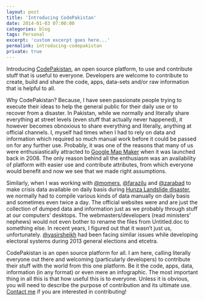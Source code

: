 ```yaml
---
layout: post
title: 'Introducing CodePakistan'
date: 2014-01-03 07:00:00
categories: blog
tags: Personal
excerpt: 'custom excerpt goes here...'
permalink: introducing-codepakistan
private: true
---
```


Introducing [CodePakistan](http://codepakistan.github.io/), an open source platform, to use and contribute stuff that is useful to everyone. Developers are welcome to contribute to create, build and share the code, apps, data-sets and/or raw information that is helpful to all.

Why CodePakistan? Because, I have seen passionate people trying to execute their ideas to help the general public for their daily use or to recover from a disaster. In Pakistan, while we normally and literally share everything at street levels (even stuff that actually never happened), it however becomes obnoxious to share everything and literally, anything at official channels. I, myself had times when I had to rely on data and information which required so much manual work before it could be passed on for any further use. Probably, it was one of the reasons that many of us were enthusiastically attracted to [Google Map Maker](http://google.com/mapmaker) when it was launched back in 2008. The only reason behind all the enthusiasm was an availability of platform with easier use and contribute attributes, from which everyone would benefit and now we see that we made right assumptions.

Similarly, when I was working with [@momers](http://twitter.com/momers), [@farazilu](http://twitter.com/farazilu) and [@zarabad](http://fb.com/zarabad) to make crisis data available on daily basis during [Hunza Landslide disaster](http://local.com.pk/hunza), we normally had to compile various kinds of data manually on daily basis and sometimes even twice a day. The official websites were and are just the collection of dumped data and information just as we probably through stuff at our computers’ desktops. The webmasters/developers (read ministers’ nephews) would not even bother to rename the files from Untitled.doc to something else. In recent years, I figured out that it wasn’t just us, unfortunately. [@yasirsheikh](http://twitter.com/yasirsheikh) had been facing similar issues while developing electoral systems during 2013 general elections and etcetra.

CodePakistan is an open source platform for all. I am here, calling literally everyone out there and welcoming (particularly developers) to contribute their stuff with the world from this one platform. Be it the code, apps, data, information (in any format) or even mere an infographic. The most important thing in all this is that how useful this is to everyone. Unless it is obvious, you will need to describe the purpose of contribution and its ultimate use. [Contact me](mailto:codepakistan@jabran.me?subject=CodePakistan) if you are interested in contributing!
